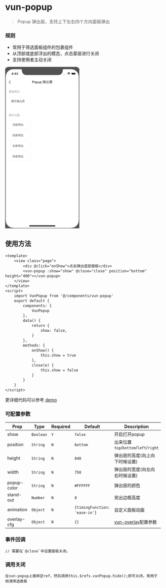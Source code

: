 # vun-popup 

 > Popup 弹出层，支持上下左右四个方向面板弹出
 
### 规则
- 常用于筛选面板组件的包裹组件
- 从顶部或底部浮出的模态，点击蒙层进行关闭
- 支持使用者主动关闭

<img src="/static/gif/popup.gif?raw=true" width="240"/>

## 使用方法

```vue
<template>
	<view class="page">
		<div @click="onShow">点击弹出底部面板</div>
		<vun-popup :show="show" @close="close" position="bottom" height="400"></vun-popup>
	</view>
</template>
<script>
	import VunPopup from '@/components/vun-popup'
	export default {
		components: {
			VunPopup
		},
		data() {
			return {
				show: false,
			}
		},
		methods: {
			onShow() {
				this.show = true
			},
			close(e) {
				this.show = false
			}
		}
	}
</script>
```

更详细代码可以参考 [demo]()

### 可配置参数

| Prop | Type | Required | Default | Description |
|-------------|------------|--------|-----|-----|
| show | `Boolean` |`Y`|`false` | 开启打开popup  |
| position | `String` | `N`|`bottom` | 出来位置`top`/`bottom`/`left`/`right`|
| height | `String` |`N`| `840` | 弹出层的高度(向上向下时候设置)  |
| width | `String` |`N`| `750` | 弹出层的宽度(向左向右时候设置)  |
| popup-color | `String` |`N`| `#FFFFFF` | 弹出层的颜色 |
| stand-out | `Number` |`N`| `0` | 突出边框高度 |
| animation | `Object` |`N`| `{timingFunction: 'ease-in'}` | 自定义面板动画 |
| overlay-cfg | `Object` |`N`| `{}` | [vun-overlay]()配置参数|

### 事件回调

```
// 需要在`@close`中设置面板关闭。
```

### 调用关闭

```
在vun-popup上面绑定ref，然后调用this.$refs.vunPopup.hide();即可关闭，常用于侧滑筛选面板
```

